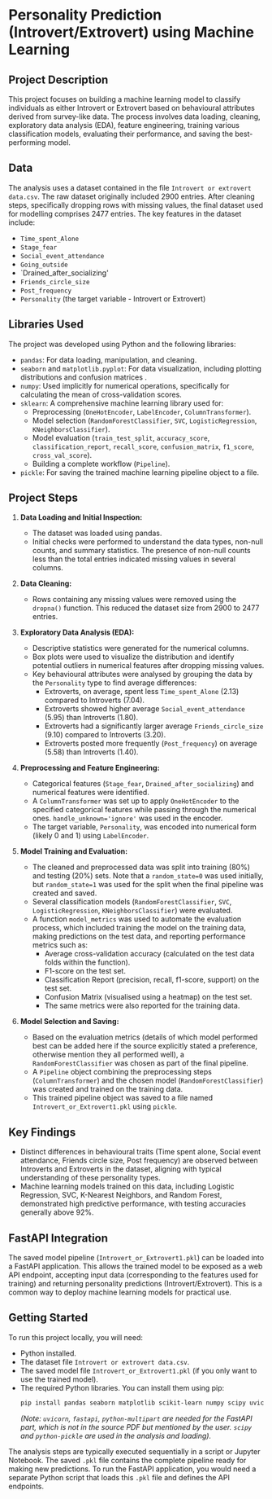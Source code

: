 # Personality Prediction (Introvert/Extrovert) using Machine Learning

## Project Description

This project focuses on building a machine learning model to classify individuals as either Introvert or Extrovert based on behavioural attributes derived from survey-like data. The process involves data loading, cleaning, exploratory data analysis (EDA), feature engineering, training various classification models, evaluating their performance, and saving the best-performing model.

## Data

The analysis uses a dataset contained in the file `Introvert or extrovert data.csv`.
The raw dataset originally included 2900 entries. After cleaning steps, specifically dropping rows with missing values, the final dataset used for modelling comprises 2477 entries.
The key features in the dataset include:
*   `Time_spent_Alone`
*   `Stage_fear`
*   `Social_event_attendance`
*   `Going_outside`
*   `Drained_after_socializing'
*   `Friends_circle_size`
*   `Post_frequency`
*   `Personality` (the target variable - Introvert or Extrovert) 

## Libraries Used

The project was developed using Python and the following libraries:
*   `pandas`: For data loading, manipulation, and cleaning.
*   `seaborn` and `matplotlib.pyplot`: For data visualization, including plotting distributions and confusion matrices .
*   `numpy`: Used implicitly for numerical operations, specifically for calculating the mean of cross-validation scores.
*   `sklearn`: A comprehensive machine learning library used for:
    *   Preprocessing (`OneHotEncoder`, `LabelEncoder`, `ColumnTransformer`).
    *   Model selection (`RandomForestClassifier`, `SVC`, `LogisticRegression`, `KNeighborsClassifier`).
    *   Model evaluation (`train_test_split`, `accuracy_score`, `classification_report`, `recall_score`, `confusion_matrix`, `f1_score`, `cross_val_score`).
    *   Building a complete workflow (`Pipeline`).
*   `pickle`: For saving the trained machine learning pipeline object to a file.

## Project Steps

1.  **Data Loading and Initial Inspection:**
    *   The dataset was loaded using pandas.
    *   Initial checks were performed to understand the data types, non-null counts, and summary statistics. The presence of non-null counts less than the total entries indicated missing values in several columns.

2.  **Data Cleaning:**
    *   Rows containing any missing values were removed using the `dropna()` function. This reduced the dataset size from 2900 to 2477 entries.

3.  **Exploratory Data Analysis (EDA):**
    *   Descriptive statistics were generated for the numerical columns.
    *   Box plots were used to visualize the distribution and identify potential outliers in numerical features after dropping missing values.
    *   Key behavioural attributes were analysed by grouping the data by the `Personality` type to find average differences:
        *   Extroverts, on average, spent less `Time_spent_Alone` (2.13) compared to Introverts (7.04).
        *   Extroverts showed higher average `Social_event_attendance` (5.95) than Introverts (1.80).
        *   Extroverts had a significantly larger average `Friends_circle_size` (9.10) compared to Introverts (3.20).
        *   Extroverts posted more frequently (`Post_frequency`) on average (5.58) than Introverts (1.40).

4.  **Preprocessing and Feature Engineering:**
    *   Categorical features (`Stage_fear`, `Drained_after_socializing`) and numerical features were identified.
    *   A `ColumnTransformer` was set up to apply `OneHotEncoder` to the specified categorical features while passing through the numerical ones. `handle_unknown='ignore'` was used in the encoder.
    *   The target variable, `Personality`, was encoded into numerical form (likely 0 and 1) using `LabelEncoder`.

5.  **Model Training and Evaluation:**
    *   The cleaned and preprocessed data was split into training (80%) and testing (20%) sets. Note that a `random_state=0` was used initially, but `random_state=1` was used for the split when the final pipeline was created and saved.
    *   Several classification models (`RandomForestClassifier`, `SVC`, `LogisticRegression`, `KNeighborsClassifier`) were evaluated.
    *   A function `model_metrics` was used to automate the evaluation process, which included training the model on the training data, making predictions on the test data, and reporting performance metrics such as:
        *   Average cross-validation accuracy (calculated on the test data folds within the function).
        *   F1-score on the test set.
        *   Classification Report (precision, recall, f1-score, support) on the test set.
        *   Confusion Matrix (visualised using a heatmap) on the test set.
        *   The same metrics were also reported for the training data.

6.  **Model Selection and Saving:**
    *   Based on the evaluation metrics (details of which model performed best can be added here if the source explicitly stated a preference, otherwise mention they all performed well), a `RandomForestClassifier` was chosen as part of the final pipeline.
    *   A `Pipeline` object combining the preprocessing steps (`ColumnTransformer`) and the chosen model (`RandomForestClassifier`) was created and trained on the training data.
    *   This trained pipeline object was saved to a file named `Introvert_or_Extrovert1.pkl` using `pickle`.

## Key Findings

*   Distinct differences in behavioural traits (Time spent alone, Social event attendance, Friends circle size, Post frequency) are observed between Introverts and Extroverts in the dataset, aligning with typical understanding of these personality types.
*   Machine learning models trained on this data, including Logistic Regression, SVC, K-Nearest Neighbors, and Random Forest, demonstrated high predictive performance, with testing accuracies generally above 92%.

## FastAPI Integration
The saved model pipeline (`Introvert_or_Extrovert1.pkl`) can be loaded into a FastAPI application. This allows the trained model to be exposed as a web API endpoint, accepting input data (corresponding to the features used for training) and returning personality predictions (Introvert/Extrovert). This is a common way to deploy machine learning models for practical use.

## Getting Started

To run this project locally, you will need:
*   Python installed.
*   The dataset file `Introvert or extrovert data.csv`.
*   The saved model file `Introvert_or_Extrovert1.pkl` (if you only want to use the trained model).
*   The required Python libraries. You can install them using pip:
    ```bash
    pip install pandas seaborn matplotlib scikit-learn numpy scipy uvicorn fastapi python-multipart python-pickle
    ```
    *(Note: `uvicorn`, `fastapi`, `python-multipart` are needed for the FastAPI part, which is not in the source PDF but mentioned by the user. `scipy` and `python-pickle` are used in the analysis and loading).*

The analysis steps are typically executed sequentially in a script or Jupyter Notebook. The saved `.pkl` file contains the complete pipeline ready for making new predictions. To run the FastAPI application, you would need a separate Python script that loads this `.pkl` file and defines the API endpoints.
